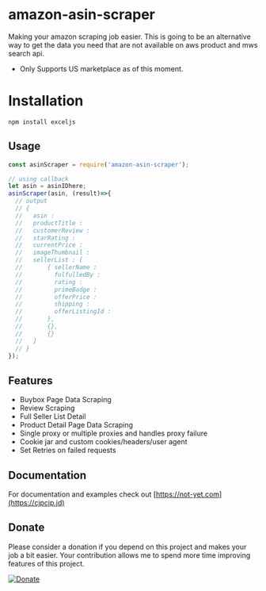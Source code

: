 # amazon-asin-scraper

Making your amazon scraping job easier. This is going to be an alternative way to get the data you need that are not available on aws product and mws search api.

 - Only Supports US marketplace as of this moment.

# Installation

```shell
npm install exceljs
```

## Usage

```js
const asinScraper = require('amazon-asin-scraper');

// using callback
let asin = asinIDhere;
asinScraper(asin, (result)=>{
  // output
  // {
  //   asin :
  //   productTitle :
  //   customerReview :
  //   starRating :
  //   currentPrice :
  //   imageThumbnail :
  //   sellerList : [
  //       { sellerName :
  //         fulfulledBy :
  //         rating :
  //         primeBadge :
  //         offerPrice :
  //         shipping :
  //         offerListingId :
  //       },
  //       {},
  //       {}
  //   ]
  // }  
});
```

## Features

- Buybox Page Data Scraping
- Review Scraping
- Full Seller List Detail
- Product Detail Page Data Scraping
- Single proxy or multiple proxies and handles proxy failure
- Cookie jar and custom cookies/headers/user agent
- Set Retries on failed requests

## Documentation

For documentation and examples check out [https://not-yet.com](https://cjpcjp.jd)


## Donate

Please consider a donation if you depend on this project and makes your job a bit easier.
Your contribution allows me to spend more time improving features of this project.

[![Donate](https://www.paypalobjects.com/en_US/i/btn/btn_donate_LG.gif)](https://www.paypal.com/cgi-bin/webscr?cmd=_s-xclick&hosted_button_id=ZNPEGAPARUJSC)
